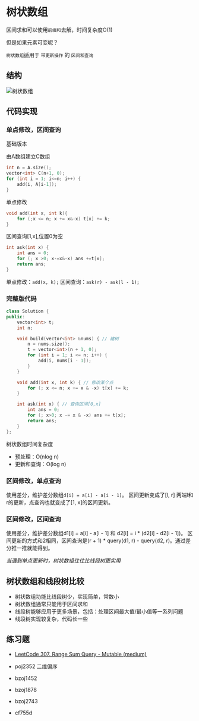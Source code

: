 # 树状数组

区间求和可以使用`前缀和`去解，时间复杂度O(1)

但是如果元素可变呢？

`树状数组`适用于 `带更新操作` 的 `区间和查询`

## 结构

![树状数组](https://muyids.oss-cn-beijing.aliyuncs.com/tree-arr.png)

## 代码实现

### 单点修改，区间查询

基础版本

由A数组建立C数组

```cpp
int n = A.size();
vector<int> C(n+1, 0);
for (int i = 1; i<=n; i++) {
    add(i, A[i-1]);
}
```

单点修改

```cpp
void add(int x, int k){
    for (;x <= n; x += x&-x) t[x] += k;
}
```

区间查询[1,x],位置0为空

```cpp
int ask(int x) {
    int ans = 0;
    for (; x >0; x-=x&-x) ans +=t[x];
    return ans;
}
```

单点修改：`add(x, k);`
区间查询：`ask(r) - ask(l - 1);`

### 完整版代码

```cpp
class Solution {
public:
    vector<int> t;
    int n;

    void build(vector<int> &nums) { // 建树
        n = nums.size();
        t = vector<int>(n + 1, 0);
        for (int i = 1; i <= n; i++) {
            add(i, nums[i - 1]);
        }
    }

    void add(int x, int k) { // 修改某个点
        for (; x <= n; x += x & -x) t[x] += k;
    }

    int ask(int x) { // 查询区间[0,x]
        int ans = 0;
        for (; x>0; x -= x & -x) ans += t[x];
        return ans;
    }
};
```

树状数组时间复杂度

- 预处理：O(nlog n)
- 更新和查询：O(log n)

### 区间修改，单点查询

使用差分，维护差分数组`d[i] = a[i] - a[i - 1]`。
区间更新变成了[l, r] 两端l和r的更新，点查询也就变成了[1, x]的区间更新。

### 区间修改，区间查询

使用差分，维护差分数组d1[i] = a[i] - a[i - 1] 和 d2[i] = i * (d2[i] - d2[i - 1])。
区间更新的方式和2相同，区间查询是(r + 1) * query(d1, r) - query(d2, r)。通过差分推一推就能得到。

*当遇到单点更新时，树状数组往往比线段树更实用*

## 树状数组和线段树比较

- 树状数组功能比线段树少，实现简单，常数小
- 树状数组通常只能用于区间求和
- 线段树能够应用于更多场景，包括：处理区间最大值/最小值等一系列问题
- 线段树实现较复杂，代码长一些

## 练习题


- [LeetCode 307. Range Sum Query - Mutable (medium)](https://github.com/muyids/leetcode/blob/master/algorithms/301-400/307.range-sum-query-mutable.md)

- poj2352 二维偏序

- bzoj1452

- bzoj1878

- bzoj2743

- cf755d

